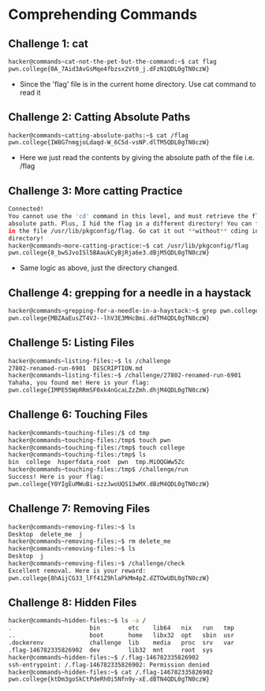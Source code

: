 # Comprehending Commands

## Challenge 1: cat
```bash
hacker@commands~cat-not-the-pet-but-the-command:~$ cat flag
pwn.college{0A_7Aid3AvGsMqe4fbzsx2Vt0_j.dFzN1QDL0gTN0czW}
```
- Since the 'flag' file is in the current home directory. Use cat command to read it

## Challenge 2: Catting Absolute Paths
``` bash
hacker@commands~catting-absolute-paths:~$ cat /flag
pwn.college{IW8G7nmgjoLdaqd-W_6C5d-vsNP.dlTM5QDL0gTN0czW}
```
- Here we just read the contents by giving the absolute path of the file i.e. /flag

## Challenge 3: More catting Practice
``` bash
Connected!
You cannot use the 'cd' command in this level, and must retrieve the flag by
absolute path. Plus, I hid the flag in a different directory! You can find it
in the file /usr/lib/pkgconfig/flag. Go cat it out **without** cding into that
directory!
hacker@commands~more-catting-practice:~$ cat /usr/lib/pkgconfig/flag
pwn.college{8_bwSJvoISl5BAaukCyBjRja6e3.dBjM5QDL0gTN0czW}
```
- Same logic as above, just the directory changed.

## Challenge 4: grepping for a needle in a haystack
```bash
hacker@commands~grepping-for-a-needle-in-a-haystack:~$ grep pwn.college /challenge/data.txt
pwn.college{MBZAaEusZT4VJ--lhV3E3MHcBmi.ddTM4QDL0gTN0czW}
```
## Challenge 5: Listing Files
```bash
hacker@commands~listing-files:~$ ls /challenge
27802-renamed-run-6901  DESCRIPTION.md
hacker@commands~listing-files:~$ /challenge/27802-renamed-run-6901
Yahaha, you found me! Here is your flag:
pwn.college{IMPE55WpRRmSF0xk4nGcaLZzZmh.dhjM4QDL0gTN0czW}
```

## Challenge 6: Touching Files
```bash
hacker@commands~touching-files:/$ cd tmp
hacker@commands~touching-files:/tmp$ touch pwn
hacker@commands~touching-files:/tmp$ touch college
hacker@commands~touching-files:/tmp$ ls
bin  college  hsperfdata_root  pwn  tmp.MiOQGWw5Zc
hacker@commands~touching-files:/tmp$ /challenge/run
Success! Here is your flag:
pwn.college{Y0YIgEuMWuBi-szzJwoUQS13wMX.dBzM4QDL0gTN0czW}
```
## Challenge 7: Removing Files
```bash
hacker@commands~removing-files:~$ ls
Desktop  delete_me  j
hacker@commands~removing-files:~$ rm delete_me
hacker@commands~removing-files:~$ ls
Desktop  j
hacker@commands~removing-files:~$ /challenge/check
Excellent removal. Here is your reward:
pwn.college{8hAijCG33_lFf41Z9hlaPkMm4pZ.dZTOwUDL0gTN0czW}
```
## Challenge 8: Hidden Files
```bash
hacker@commands~hidden-files:~$ ls -a /
.                      bin        etc    lib64   nix   run   tmp
..                     boot       home   libx32  opt   sbin  usr
.dockerenv             challenge  lib    media   proc  srv   var
.flag-146782335826902  dev        lib32  mnt     root  sys
hacker@commands~hidden-files:~$ /.flag-146782335826902
ssh-entrypoint: /.flag-146782335826902: Permission denied
hacker@commands~hidden-files:~$ cat /.flag-146782335826902
pwn.college{ktDm3goSkCtPdeRh0i5Nfn9y-xE.dBTN4QDL0gTN0czW}
```

